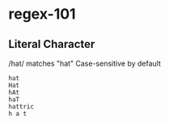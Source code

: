 # regex-101

## Literal Character
/hat/ matches "hat"
Case-sensitive by default
```
hat
Hat
hAt
haT
hattric
h a t
```


